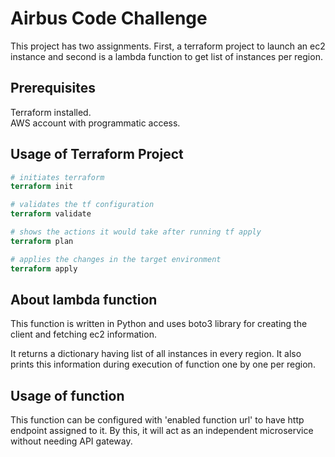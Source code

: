 # Airbus Code Challenge

This project has two assignments. First, a terraform project to launch an ec2 instance and second is a lambda function to get list of instances per region.

## Prerequisites

Terraform installed.  
AWS account with programmatic access.


## Usage of Terraform Project

```terraform
# initiates terraform
terraform init

# validates the tf configuration
terraform validate

# shows the actions it would take after running tf apply
terraform plan

# applies the changes in the target environment
terraform apply
```

## About lambda function
This function is written in Python and uses boto3 library for creating the client and fetching ec2 information.  

It returns a dictionary having list of all instances in every region. It also prints this information during execution of function one by one per region.

## Usage of function
This function can be configured with 'enabled function url' to have http endpoint assigned to it. By this, it will act as an independent microservice without needing API gateway.
